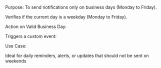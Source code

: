 Purpose: To send notifications only on business days (Monday to Friday).

Verifies if the current day is a weekday (Monday to Friday).

Action on Valid Business Day:

Triggers a custom event: 

Use Case:

Ideal for daily reminders, alerts, or updates that should not be sent on weekends
